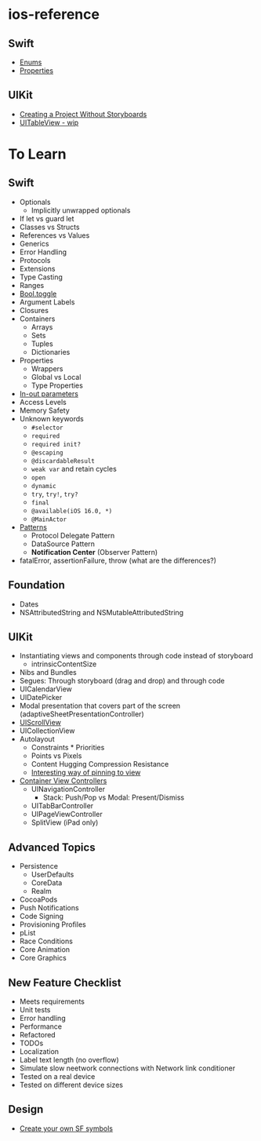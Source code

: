 # ios-reference

## Swift
* [Enums](https://github.com/brittpinder/ios-reference/tree/main/swift/enums)
* [Properties](https://github.com/brittpinder/ios-reference/tree/main/swift/properties)

## UIKit
* [Creating a Project Without Storyboards](https://github.com/brittpinder/ios-reference/tree/main/uikit/no-storyboards)
* [UITableView - wip](https://github.com/brittpinder/ios-reference/tree/main/uikit/uitableview)


# To Learn

## Swift
* Optionals
	* Implicitly unwrapped optionals
* If let vs guard let
* Classes vs Structs
* References vs Values
* Generics
* Error Handling
* Protocols
* Extensions
* Type Casting
* Ranges
* [Bool.toggle](https://www.hackingwithswift.com/example-code/language/how-to-toggle-a-boolean-value)
* Argument Labels
* Closures
* Containers
	* Arrays
	* Sets
	* Tuples
	* Dictionaries
* Properties
	* Wrappers
	* Global vs Local
	* Type Properties
* [In-out parameters](https://docs.swift.org/swift-book/ReferenceManual/Declarations.html#ID545)
* Access Levels
* Memory Safety
* Unknown keywords
	* `#selector`
	* `required`
	* `required init?`
	* `@escaping`
	* `@discardableResult`
	* `weak var` and retain cycles
	* `open`
	* `dynamic`
	* `try`, `try!`, `try?`
	* `final`
	* `@available(iOS 16.0, *)`
	* `@MainActor`
* [Patterns](https://docs.swift.org/swift-book/ReferenceManual/Patterns.html#)
	* Protocol Delegate Pattern
	* DataSource Pattern
	* **Notification Center** (Observer Pattern)
* fatalError, assertionFailure, throw (what are the differences?)

## Foundation
* Dates
* NSAttributedString and NSMutableAttributedString

## UIKit
* Instantiating views and components through code instead of storyboard
	* intrinsicContentSize
* Nibs and Bundles
* Segues: Through storyboard (drag and drop) and through code
* UICalendarView
* UIDatePicker
* Modal presentation that covers part of the screen (adaptiveSheetPresentationController)
* [UIScrollView](https://github.com/jrasmusson/ios-professional-course/tree/main/Bankey/5-Scrollable-ViewControllers)
* UICollectionView
* Autolayout
	* Constraints * Priorities
	* Points vs Pixels
	* Content Hugging Compression Resistance
	* [Interesting way of pinning to view](https://www.youtube.com/watch?v=2yVzeFIMtyc&ab_channel=iOSAcademy)
* [Container View Controllers](https://developer.apple.com/library/archive/featuredarticles/ViewControllerPGforiPhoneOS/ImplementingaContainerViewController.html#//apple_ref/doc/uid/TP40007457-CH11-SW1)
	* UINavigationController
		* Stack: Push/Pop vs Modal: Present/Dismiss 
	* UITabBarController
	* UIPageViewController
	* SplitView (iPad only)

## Advanced Topics
* Persistence
	* UserDefaults
	* CoreData
	* Realm
* CocoaPods
* Push Notifications
* Code Signing
* Provisioning Profiles
* pList
* Race Conditions
* Core Animation
* Core Graphics

## New Feature Checklist
* Meets requirements
* Unit tests
* Error handling
* Performance
* Refactored
* TODOs
* Localization
* Label text length (no overflow)
* Simulate slow neetwork connections with Network link conditioner
* Tested on a real device
* Tested on different device sizes

## Design
* [Create your own SF symbols](https://www.david-smith.org/blog/2023/01/23/design-notes-18/?utm_campaign=iOS%2BDev%2BWeekly&utm_medium=email&utm_source=iOS%2BDev%2BWeekly%2BIssue%2B595)
